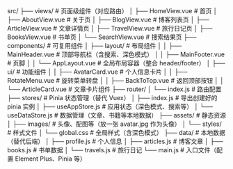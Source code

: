 src/
├── views/ # 页面级组件（对应路由）
│ ├── HomeView.vue # 首页
│ ├── AboutView.vue # 关于页
│ ├── BlogView.vue # 博客列表页
│ ├── ArticleView.vue # 文章详情页
│ ├── TravelView.vue # 旅行日记页
│ ├── BooksView.vue # 书单页
│ └── SearchView.vue # 搜索结果页
├── components/ # 可复用组件
│ ├── layout/ # 布局组件
│ │ ├── MainHeader.vue # 顶部导航栏（含搜索、深色模式）
│ │ ├── MainFooter.vue # 页脚
│ │ └── AppLayout.vue # 全局布局容器（整合 header/footer）
│ ├── ui/ # 功能组件
│ │ ├── AvatarCard.vue # 个人信息卡片
│ │ ├── RotateMenu.vue # 旋转菜单转盘
│ │ ├── BackToTop.vue # 返回顶部按钮
│ │ └── ArticleCard.vue # 文章卡片组件
├── router/
│ └── index.js # 路由配置
├── stores/ # Pinia 状态管理（替代 Vuex）
│ ├── index.js # 导出创建好的 pinia 实例
│ ├── useAppStore.js # 应用状态（深色模式、搜索等）
│ └── useDataStore.js # 数据管理（文章、书籍等本地数据）
├── assets/ # 静态资源
│ ├── images/ # 头像、配图等（放一张 avatar.jpg 作为头像）
│ └── styles/ # 样式文件
│ └── global.css # 全局样式（含深色模式）
├── data/ # 本地数据（替代后端）
│ ├── profile.js # 个人信息
│ ├── articles.js # 博客文章
│ ├── books.js # 书单数据
│ └── travels.js # 旅行日记
└── main.js # 入口文件（配置 Element Plus、Pinia 等）

